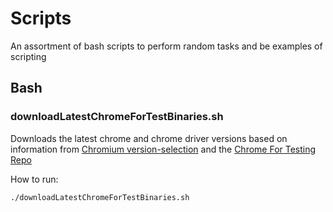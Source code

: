 # Scripts
An assortment of bash scripts to perform random tasks and be examples of scripting

## Bash
### downloadLatestChromeForTestBinaries.sh
Downloads the latest chrome and chrome driver versions based on information from [Chromium version-selection](https://chromedriver.chromium.org/downloads/version-selection) and the [Chrome For Testing Repo](https://github.com/GoogleChromeLabs/chrome-for-testing)

How to run:
```
./downloadLatestChromeForTestBinaries.sh
```
